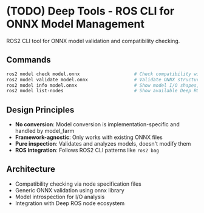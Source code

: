 # (TODO) Deep Tools - ROS CLI for ONNX Model Management

ROS2 CLI tool for ONNX model validation and compatibility checking.

## Commands

```bash
ros2 model check model.onnx                    # Check compatibility with available ROS nodes
ros2 model validate model.onnx                 # Validate ONNX structure and integrity
ros2 model info model.onnx                     # Show model I/O shapes, operations, metadata
ros2 model list-nodes                          # Show available Deep ROS node types
```

## Design Principles

- **No conversion**: Model conversion is implementation-specific and handled by model_farm
- **Framework-agnostic**: Only works with existing ONNX files
- **Pure inspection**: Validates and analyzes models, doesn't modify them
- **ROS integration**: Follows ROS2 CLI patterns like `ros2 bag`

## Architecture

- Compatibility checking via node specification files
- Generic ONNX validation using onnx library
- Model introspection for I/O analysis
- Integration with Deep ROS node ecosystem
